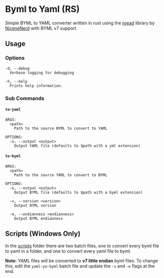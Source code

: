 # Byml to Yaml (RS)

Simple BYML to YAML converter written in rust using the [roead](https://github.com/NiceneNerd/roead) library by [NiceneNerd](https://github.com/NiceneNerd) with BYML v7 support.

## Usage

### Options
```
-d, --debug
  Verbose logging for debugging

-h, --help
  Prints help information.
```

### Sub Commands

#### `to-yaml`

```
ARGS:
  <path>
    Path to the source BYML to convert to YAML

OPTIONS:
  -o, --output <output>
    Output YAML file (defaults to $path with a yml extension)
```

#### `to-byml`

```
ARGS:
  <path>
    Path to the source YAML to convert to BYML

OPTIONS:
  -o, --output <output>
    Output BYML file (defaults to $path with a byml extension)

  -v, --version <version>
    Output BYML version

  -e, --endianness <endianness>
    Output BYML endianness
```

## Scripts (Windows Only)

In the [scripts](/scripts) folder there are two batch files, one to convert every byml file to yaml in a folder, and one to convert every yaml file to byml.

**Note:** YAML files will be converted to **v7 little endian** byml files. To change this, edit the `yaml-yo-byml` batch file and update the `-v` and `-e` flags at the end.
